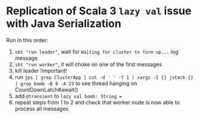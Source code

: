 # Replication of Scala 3 `lazy val` issue with Java Serialization

Run in this order:
1. `sbt "run leader"`, wait for `Waiting for cluster to form up...` log message
2. `sbt "run worker"`, it will choke on one of the first messages
3. kill leader !important!
4. run `jps | grep ClusterApp | cut -d ' ' -f 1 | xargs -I {} jstack {} | grep bomb -B 9 -A 23` to see thread hanging on CountDownLatch#await()
5. add `@transient` to `lazy val bomb: String =`
6. repeat steps from 1 to 2 and check that worker node is now able to process all messages